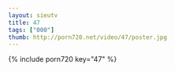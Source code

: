 ```yaml
--- 
layout: sieutv
title: 47
tags: ["000"]
thumb: http://porn720.net/video/47/poster.jpg
---
```

{% include porn720 key="47" %} 
